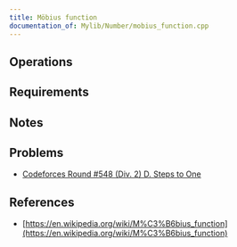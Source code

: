 ```yaml
---
title: Möbius function
documentation_of: Mylib/Number/mobius_function.cpp
---
```


## Operations

## Requirements

## Notes

## Problems

- [Codeforces Round #548 (Div. 2) D. Steps to One](https://codeforces.com/contest/1139/problem/D)

## References

- [https://en.wikipedia.org/wiki/M%C3%B6bius_function](https://en.wikipedia.org/wiki/M%C3%B6bius_function)
